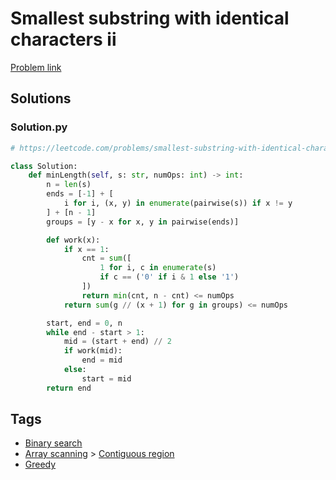 # Smallest substring with identical characters ii

[Problem link](https://leetcode.com/problems/smallest-substring-with-identical-characters-ii)

## Solutions


### Solution.py
```py
# https://leetcode.com/problems/smallest-substring-with-identical-characters-ii

class Solution:
    def minLength(self, s: str, numOps: int) -> int:
        n = len(s)
        ends = [-1] + [
            i for i, (x, y) in enumerate(pairwise(s)) if x != y
        ] + [n - 1]
        groups = [y - x for x, y in pairwise(ends)]

        def work(x):
            if x == 1:
                cnt = sum([
                    1 for i, c in enumerate(s)
                    if c == ('0' if i & 1 else '1')
                ])
                return min(cnt, n - cnt) <= numOps
            return sum(g // (x + 1) for g in groups) <= numOps

        start, end = 0, n
        while end - start > 1:
            mid = (start + end) // 2
            if work(mid):
                end = mid
            else:
                start = mid
        return end
```
## Tags

* [Binary search](/Collections/binary-search.md#binary-search)
* [Array scanning](/Collections/array-scanning.md#array-scanning) > [Contiguous region](/Collections/array-scanning.md#contiguous-region)
* [Greedy](/Collections/greedy.md#greedy)
